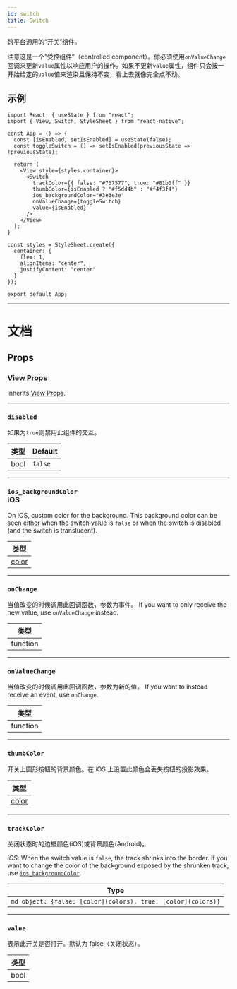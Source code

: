 ```yaml
---
id: switch
title: Switch
---
```


跨平台通用的“开关”组件。

注意这是一个“受控组件”（controlled component）。你必须使用`onValueChange`回调来更新`value`属性以响应用户的操作。如果不更新`value`属性，组件只会按一开始给定的`value`值来渲染且保持不变，看上去就像完全点不动。

## 示例

```SnackPlayer name=Switch
import React, { useState } from "react";
import { View, Switch, StyleSheet } from "react-native";

const App = () => {
  const [isEnabled, setIsEnabled] = useState(false);
  const toggleSwitch = () => setIsEnabled(previousState => !previousState);

  return (
    <View style={styles.container}>
      <Switch
        trackColor={{ false: "#767577", true: "#81b0ff" }}
        thumbColor={isEnabled ? "#f5dd4b" : "#f4f3f4"}
        ios_backgroundColor="#3e3e3e"
        onValueChange={toggleSwitch}
        value={isEnabled}
      />
    </View>
  );
}

const styles = StyleSheet.create({
  container: {
    flex: 1,
    alignItems: "center",
    justifyContent: "center"
  }
});

export default App;
```

---

# 文档

## Props

### [View Props](view.md#props)

Inherits [View Props](view.md#props).

---

### `disabled`

如果为`true`则禁用此组件的交互。

| 类型 | Default |
| ---- | ------- |
| bool | `false` |

---

### `ios_backgroundColor` <div class="label ios">iOS</div>

On iOS, custom color for the background. This background color can be seen either when the switch value is `false` or when the switch is disabled (and the switch is translucent).

| 类型               |
| ------------------ |
| [color](colors.md) |

---

### `onChange`

当值改变的时候调用此回调函数，参数为事件。 If you want to only receive the new value, use `onValueChange` instead.

| 类型     |
| -------- |
| function |

---

### `onValueChange`

当值改变的时候调用此回调函数，参数为新的值。 If you want to instead receive an event, use `onChange`.

| 类型     |
| -------- |
| function |

---

### `thumbColor`

开关上圆形按钮的背景颜色。在 iOS 上设置此颜色会丢失按钮的投影效果。

| 类型               |
| ------------------ |
| [color](colors.md) |

---

### `trackColor`

关闭状态时的边框颜色(iOS)或背景颜色(Android)。

_iOS_: When the switch value is `false`, the track shrinks into the border. If you want to change the color of the background exposed by the shrunken track, use [`ios_backgroundColor`](switch.md#ios_backgroundColor).

| Type                                                         |
| ------------------------------------------------------------ |
| `md object: {false: [color](colors), true: [color](colors)}` |

---

### `value`

表示此开关是否打开。默认为 false（关闭状态）。

| 类型 |
| ---- |
| bool |
